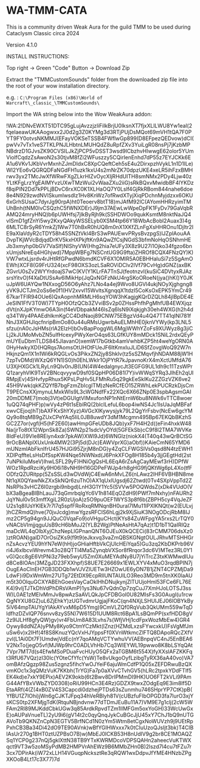 # WA-TMM-CATA
This is a community driven Weak Aura for the guild TMM to be used during Cataclysm Classic circa 2024

Version 4.1.0


INSTALL INSTRUCTIONS:

Top right -> Green "Code" Button -> Download Zip

Extract the "TMMCustomSounds" folder from the downloaded zip file into the root of your wow installation directory.

e.g. : `C:\Program Files (x86)\World of Warcraft\_classic_\TMMCustomSounds\`


Import the WA string below into the Wow WeakAura addon:

!WA:2!DNvEWXT51DTC95gLujAvzzjzliFilkBrjU0IksnXT7fjxXLlLWU8Yw1eal(2fqelaeawUKAAogwxx2J0d2g3Z0KYMg3d3RTjPUjDsMQot69mVH1tQA7F0PYT9FY0otvsNKMMJ(EFayVOKSeTSSB4FWflwGp899(D8EFpezQEDvow)dCI(pwVv7vTx1veS7TKLPNJLHbtnLMUHQdZ8uRpfZXv3YuiLgR08nsPj7jKzbMPNBdrzD1GJvsZK90CVSILJkZjPCP5vDSST3wsd9lCbzhvHIwwgE62olor5YUmViolfCqdzZsAwoN2s30tjvM8fZi2WFuszzy5CQirIenEnhd7dP55z7EYJCKk6EA1u6VKv1JKbVvrMxnhZJmDIdxC8XpCQeftCeh5sE4u2DirxpzhVykL1n1D1ILe)Wl2YEo6vQGRQDFaNGdFH1uzk1kxU4s2mNrZK70dpzUKE4xeLR5ihFzxBMHrwv3yx2TMcJwXfWRwFXgZLkrHIZvOycXIjRHdUITH8smNMx2PDy4Ljw40zYLtKFgLrzYgEAIMYvzUXwTMzWui2vWaaZXu2iiG)sRkBQxvMwidbBF4lYKDzf8qiPIN2Dd7kPPLjBDvC6rxXC0K1XLHaOQ7Y0Lslf4GjRkRBom844nahe6doe8e4N929zwdNVISkumlwsdlz1Hv8KnWz7ofRwdXTyjXiqPDchnMyjdzxx6OKU6xGrhSUsaC7dyrJg90rpA)ht0Teoerv8btT18)mJAfM92lC(AYomHHRzyimTMUhBnh(tNM0IvCSQzhC5fWNXDEr)J9jm37AEwLwWpeDpFK1FyDv79GaVqbRAMQ24mryHNQ)b6pUWHfsj7jlkByRjh9k(SSHDWOo9qukKsmtM8nktNaJQ4vISmD1gfZnYi5wy2KxyQAkyWSSELyb0XSM4tp66Y18WbAcBobl2Auax3)4g6MLTC8rSyR6YmkZj1Ww7T0hBxR0hUQ8m0nX1XKfZLnFgXsHHROnu1DjItr2IE9aXIaVdyR2cTDY58h45SNZtVkl4BrS3wPAUEwvPRysBvzpgS)lJZplAouAADvpTKjWVcBdjqdDrKV5kxHXPkjftKn9AQwZfCsjNGdS3bfmNoHqOSNhmHEJb3xmyhp0bGV7VaSlf)NlShyVW(Hhg2hia7eUFy3X8z9U27i1Ojko34fgzo6bnxUmjsNreEq4HGhjwd)7MppWBFg7NSCntUG9G9fta)ZHROf8CQX4FNzQY)K)VW7wtxLjsrdv4rJHtRfGPwdN6bmdKCVF6X1OMlR5A0EBHHaluSi7z5SgAmOEWh)XCF8(G9FrU324(xcF98OXS3ozLSaROViDClv2lVf79CvHg)dGNZ(axBKZGvrU0sZv2WYYrdoajS7wC(KV(Y1KLrFA7TnSJ(feotnzvI(kuSiC4DVtyxRJAzsrsYitvO)f4XaDtUSsAv6lMikHp(JqQxNGFzNkU4rgSKoORoeN(jya()hK()Y0JKuJpW6UAYQw1NXxogD56O6yAhz7LNo4a4ej9Wvo8UGVl4ukjNOyXjghgng8yVK9JCTJm2oSs6e0f1(HV2xvvl15WvltsXgnqqX1tdzI5CoKsOxEPK5YmCr4967karTFIR94OUe6)QxAopnhMRMLH6sqYOW3hKagjgKQrDZQLh84jIBpDE4EJeSIN1FfV3T0W)7TYpH0OfzQCb3ZVviBSv2p0ZHssPhfhPgMhfUB4EWXjqzdVt(nXJpKYmwO6A3in(f4eVDbpakM46lsZq6lsN9iXqkjgh30eh4WXG(h2h4dq34TWy4PAAEdhlkmKgCC4DdNaoj89CNW75EBgzVd4u4Q47TT41qINl781fNnJ3XGHJIqcfnripBmOo80u44uRMsUgwrbAuELMhHE0jknVYWy(kp3LNL5sfzu(nA0cJsHMs(rlA2ElzH)bOvBapPoggWL6MgjWWhYZoFs9XUWyz8g3jiCLj2kJUMoMvbZN5uIfHcexyPWyXerO4qs63LGfKUY8mMDck1SNiL2rdxQEyPmUYEuDbmTLDS845JIavanO)xemW17bGtkb4amVwhbKZP5ht4weYgORN0A0HyHwkyXD(HQRqs7AomsOtUHOtFUeJF6ItKmxIuJLiD6SfZovgWoQ92W7nHkjnzQm1X1n1Wi6kRQGLvOs3PikxZN2jy8Shklv(tz5sSZMqvfjhNDAM88jW1H7zpTvDMd)WXzQ6YN1)S0)h0EhLWklr1OjPYtR7kJpavnoKrX4mXctUMfdA76U3XjHXGCk1LRyLn9QIv0nJB(UN(4W4edalgnycJt3EGFG9UL1dh9c11TzsWPrQ1zaryhVlK9TsV2BNcqvyywD9sf0SQpHP06D81l7Y)ivWWqSYRq3JlhEh2qUIRMpjEv)4SHvfypRhux5KPsLPqHv5LFMhRu5q29gkEeSklKu2ZZGzVZK6ve245H9Vwk(qkKZQYfB7bgFzmZbIcglTM)zNeRCfEO15ZRWhLekPUCRzkDjsCmT9PECnsXXjmynuLMxkWIs9L3cWGNdfFx22XQc6X66ZNp0E3spbAgsmGAI20mDDME7(mobj3Vt)eDGUIgtVIMxufonNP1nNtErnW6bu8NWk6vTTC8woer1uQQ74qPHF)p)wVy4zP6t1sEblRQ(2blclLefuL6bop4iwNS4Jc1IsUaJqMBFafxwvCEjoq)hT)bAXFKxShYXyz)AVGcXlKywysjyk79L2QgYrFsbv(NcEw6gcYMQy9o8tqMB9gZUxCPeYAq5IiL0JB8uwdY3dM1Mcgmn495Bp67EKQbBKzhSGC2Z7or(vgf(H5(hF2E60)awHmpGFeUDb8JQb)yxF7H4H2d((eFin4hxkW48Na(jrTo8tX12WpnSk8Za)SWN2p21sdcVyOYd(5GFEkSb)cC9f8l2TMA7WVKe8ldFeU)9VIe8REiyn4xdr7pkAW)XWl9Jd)6WNGlz(niokX4(T40q43wQrBCtSG9rOcBANpIXUxUnk4MW2(3Pj5d(DJc)EAWVprXG)aObf))KAieCmN65YMD6mUNzmIAbFknIfrU457HJGi95ZjrjM8nDG)y4ZqCLFWGSlVs0qsd8N4tzEWH1XDlPqffteLsHsDfSspKW4Nqe5NWNxd(J6PnkXFOg8H185b4y3jjGEgtHd(2st7uNPkiluMseV)lhwLSFL29yF)HNiOgQsHL6EqA6rZsAgCayMEwf3rH)DPfWWOz1RpdRzciKy9H06i18vNH9H16GDPeFWJp4rh8gHG9fjQKtWg6pL4Xo(tfFODfzQZURitpp(5ZsSSLd3wDVdWjC4EwA6nMvLZ6(nLAwz2lHF6VBHBN8meNt1qX0QYawNkZXxSkNQr6zuThO)AX1qUxlUgsdj62Ztwd(0Tv4SXpVppTd2ZNsRPls3vHCZ6I0zrgbi9nbgd)LnH3G1Y1Yc5(SVVw5POQWdsZ(xDk4VUdO(VbX3aBgeaBlBhLauJ73qGmrbqlgYc6V1h814EqOZdH9)PWf7mNxhy)nFAURh2JqYNul0v5t3mffXgiL2R0zUjoA)z5O9puOEF1WYS3p8f6b(ZBPH5cy4VqJeZFU2s1q8IUsYKlEk7r7l7q5spfFRoRxqRMNqnBH0ural7IMu11lPXlKNQt(w2(EULvj)hCZRmdQ)hve(70jvJcdg)mwYgzsRFCIS6hLgj2k9XjSiuK3NOgODcjRbM8IJmz2CP5g94gn9JJQuC0VqaFo9)oVHguCHct(KYs84ZuWFpgYA5rxs2LrTQY0vNACbVImjjqguUsB9cH6bMuJ2(YLB2Wg)PtNeAsHtA7qAz)t1D1bT1QaIRIQzmaDcWL4qOlbXyjChzNepLlGPnanQNT6OJEuX0kQCECi(83rCMM706dsXz0)ztROAN)galD7OrOsiZKs9(f9t9(eJkxvq3vaZmQBSKGNgtOULJRhvMTSHHGrnZsAcvzYEU9hYN7eW(hH)joGHiaHftbVkCjUlcHEiYqa5)Gu3zq2KbDKPrb96Vri4J6xlbcviWrevm43o28QTTl4Ma5ZynqbVXSor8fRrqor3dc6V)MTez3RL0Y1vG)Qcc8gE6VtPNi3z79eb5wyU5Zm0XuMEYAdNy8U7jYiTrcZ3txKWMwdIUud8Ce8lOAn(3MZgJD23FXXhpf)S8UE7E26669x1EWLXYV4xMuO3rqdBPIN7jOugEAoClnEH7GB3DDQb1wVJVZlUETw3HZOwUE6yDN7B1jZNT4CPZMjDa9LdwF)i9DxWmWm27UTg72EtDX9EcpRIlUNTAUILO3Reo3MD9m5tnXK0laAUm5t30OlquGCXYABEhGoesVayCaOkIHhDNujkynjZlTUUjoHml53FCe6FL76EK4)9vIjTJTkDhVdPhDRsVAmP)1ys3Nu67vQdnOp7zqCuJ7XmHJoLOTSJ3ssW)L0AE1zMElvMmJv8pwAzSaAVLQkJpCFDBGoI0U82MIsFs3G0AugI(u1rcwQgNYXU8GZ)uL6ZjEhkY)zUGTvdmrUgjajFKoC(qn4NXjLSHUIJEJ06lOBYkBy5iV64mpTAUYgYIAkAYvxM6pD5Ymg)9CmVLZQf0RqVub3QkUMm559wTqDldfhzDZvlQP76snvv8zyS5N)7W615D1UUM8Rct6BpA1LsBQmPP(sxfHDD8gV2z9lJLHf8gfyQW)gv)vr4FbUm8A83Lvhs7s(WfjVHj1cdFpxWozMbEw4)GR4Oywy8ddNZA)yPMy8Kyo9CtmYCzMkt(IZnz(HZMdLxzsFYwcxkU)FsVgMfJmuSw6v)x2IHf(4f8S8KnuzYQcVxHJYppsFf0XVnWtkmcZlFTQ8DApoRQcZXfVzvl(L1Ai0Dt7F)UmdwjVdEc(nY7qoAMqVCTYwhuVV(AEBnpqVC4nJ5EnBEA6V2NxTo(jegO5vf(MJWp9hrC0ADLVhHb7Cq3WlEYWL19pwwo8K8bLSYqQAt7Vpr7MT7d(s4EfwMSoPDuaFvcHUyO5QFx2aTGBM6t554X)fyXXslAFZKKFqt3RfU67VQz)zI30lc(YOteCfYfc(YsW)Te8vUkgoOyfLzibgTyRX36aA40vo)VA7omBAfzQgzp98Zus5zgnz5fihcYwOJYeiF6ajuWmCdfP1Q05xZEFDRwuBzQXvmKOc1x3qQMzVuK7KKbh(TrYG)Fa7p0aXVvCTvhGV5(hLRc2tpxkYDdFTlf5EK4kd)e7xkY9EPix)AEV2K9okb(6t2Bwv8DrIPMmDI9HK)UO6FT2kVLi9PAmG44AfYBxVWbZYD0308)oRiU99HCn3E4Rz)GDZX9twxZOdgEq9E3im8lf5DEtaARf(4(Z(4xB0ZV4S3Capcdi0dzhejPTDs63sZunmhu746SHprYP7CtK)pB(YfBU1Z7IOhi)jWn6gCJKTJFpq34hVeRBlyh81V(cUBzfuFlbOPGD3fa7lurO3xjYsKCS0tp2XFMjgTdK(RtquNBjndvnw77dTDmJEuBu11A7)VM9E7g1clj(2cW5WFAm2Rl89MJKddCbkUGw3q85ArdkRpvdTZm1IlMFGm5oxYoGH)33WcUwGxE)oAUPaVnueTL)2yU9i6(gV14t2c0qyQnqJykCuBGcJjU45xY7ChJ1bQ9nUTGAVoTb9QKNZnCpN3EGTV5BrfNCd1N0zYm5Wtm8etCgxNoWUVzh9j9UEtRpPxhCB3Ba34Di42dO9TE90AVnk)wBfYGIHWxxx7k0tCIuUzoQJsIjt3bk)T4CIBIAsUr270g1BHT0ztUZPBsO7B)w)MbEJ0ICKB53H8nUdIV9g2br8CE1MOAQZSq1YCP0g237nQj5gklXttN38TB9YTxKWRMDcoVDPSQAHn2aheecVuKTWXqct9VT3w5zoMSyPdMB2HMPVrAhEWz9B6MMbZHn0B)2lszd7l4cu7tFZu7r3cx7DPirAk(iW72xLLH14VGuqpNcksztRe3qRQW1wxDdpvJfYME4HNzbZPgXKOoB4Lt17c3X77)7d







